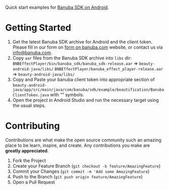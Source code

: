 Quick start examples for [Banuba SDK on Android](https://docs.banuba.com/face-ar-sdk/android/android_overview).

# Getting Started

1. Get the latest Banuba SDK archive for Android and the client token. Please fill in our form on [form on banuba.com](https://www.banuba.com/face-filters-sdk) website, or contact us via [info@banuba.com](mailto:info@banuba.com).
2. Copy `aar` files from the Banuba SDK archive into `libs` dir:
    `BNBEffectPlayer/bin/banuba_sdk/banuba_sdk-release.aar` => `beauty-android-java/libs/`
    `BNBEffectPlayer/banuba_effect_player-release.aar` => `beauty-android-java/libs/`
3. Copy and Paste your banuba client token into appropriate section of `beauty-android-java/app/src/main/java/com/banuba/sdk/example/beautification/BanubaClientToken.java` with “” symbols.
4. Open the project in Android Studio and run the necessary target using the usual steps.

# Contributing

Contributions are what make the open source community such an amazing place to be learn, inspire, and create. Any contributions you make are **greatly appreciated**.

1. Fork the Project
2. Create your Feature Branch (`git checkout -b feature/AmazingFeature`)
3. Commit your Changes (`git commit -m 'Add some AmazingFeature`)
4. Push to the Branch (`git push origin feature/AmazingFeature`)
5. Open a Pull Request
